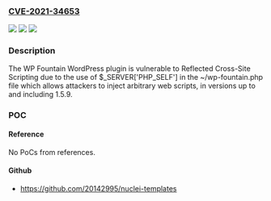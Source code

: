 ### [CVE-2021-34653](https://cve.mitre.org/cgi-bin/cvename.cgi?name=CVE-2021-34653)
![](https://img.shields.io/static/v1?label=Product&message=WP%20Fountain&color=blue)
![](https://img.shields.io/static/v1?label=Version&message=1.5.9%3C%3D%201.5.9%20&color=brighgreen)
![](https://img.shields.io/static/v1?label=Vulnerability&message=CWE-79%20Cross-site%20Scripting%20(XSS)&color=brighgreen)

### Description

The WP Fountain WordPress plugin is vulnerable to Reflected Cross-Site Scripting due to the use of $_SERVER['PHP_SELF'] in the ~/wp-fountain.php file which allows attackers to inject arbitrary web scripts, in versions up to and including 1.5.9.

### POC

#### Reference
No PoCs from references.

#### Github
- https://github.com/20142995/nuclei-templates

